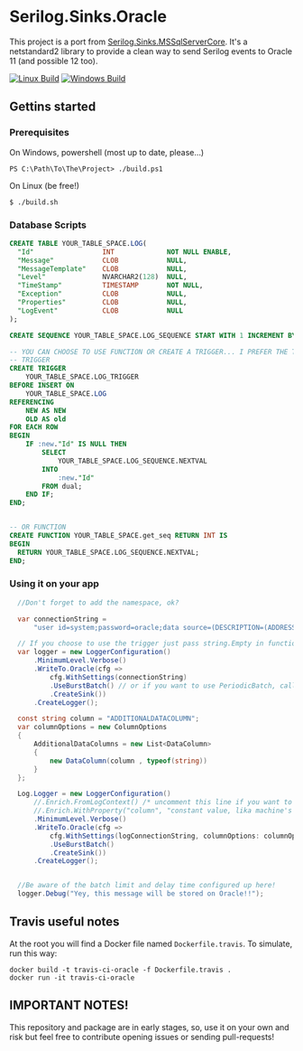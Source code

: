 # Serilog.Sinks.Oracle

This project is a port from [Serilog.Sinks.MSSqlServerCore][serilog-mssql-url].
It's a netstandard2 library to provide a clean way to send Serilog events to Oracle 11 (and possible 12 too).

[![Linux Build][travis-image]][travis-url]
[![Windows Build][appveyor-image]][appveyor-url]

## Gettins started

### Prerequisites
On Windows, powershell (most up to date, please...)
```
PS C:\Path\To\The\Project> ./build.ps1
```

On Linux (be free!)
```
$ ./build.sh
```

### Database Scripts
```sql
CREATE TABLE YOUR_TABLE_SPACE.LOG(
  "Id"                 INT             NOT NULL ENABLE,
  "Message"            CLOB            NULL,
  "MessageTemplate"    CLOB            NULL,
  "Level"              NVARCHAR2(128)  NULL,
  "TimeStamp"          TIMESTAMP       NOT NULL,
  "Exception"          CLOB            NULL,
  "Properties"         CLOB            NULL,
  "LogEvent"           CLOB            NULL
);

CREATE SEQUENCE YOUR_TABLE_SPACE.LOG_SEQUENCE START WITH 1 INCREMENT BY 1;

-- YOU CAN CHOOSE TO USE FUNCTION OR CREATE A TRIGGER... I PREFER THE TRIGGER WAY :) 
-- TRIGGER
CREATE TRIGGER 
	YOUR_TABLE_SPACE.LOG_TRIGGER 
BEFORE INSERT ON 
	YOUR_TABLE_SPACE.LOG 
REFERENCING 
	NEW AS NEW 
	OLD AS old 
FOR EACH ROW 
BEGIN 
	IF :new."Id" IS NULL THEN 
		SELECT 
			YOUR_TABLE_SPACE.LOG_SEQUENCE.NEXTVAL 
		INTO 
			:new."Id" 
		FROM dual; 
	END IF; 
END;


-- OR FUNCTION
CREATE FUNCTION YOUR_TABLE_SPACE.get_seq RETURN INT IS
BEGIN
  RETURN YOUR_TABLE_SPACE.LOG_SEQUENCE.NEXTVAL;
END;
```

### Using it on your app
```csharp
  //Don't forget to add the namespace, ok?

  var connectionString =
      "user id=system;password=oracle;data source=(DESCRIPTION=(ADDRESS_LIST=(ADDRESS=(PROTOCOL = TCP)(HOST = localhost)(PORT = 49161)))(CONNECT_DATA=(SERVICE_NAME = xe)))";

  // If you choose to use the trigger just pass string.Empty in function name argument (tableSpaceAndFunctionName)
  var logger = new LoggerConfiguration()
	  .MinimumLevel.Verbose()
	  .WriteTo.Oracle(cfg => 
		  cfg.WithSettings(connectionString)
		  .UseBurstBatch() // or if you want to use PeriodicBatch, call .UsePeriodicBatch()
		  .CreateSink())
	  .CreateLogger();

  const string column = "ADDITIONALDATACOLUMN";
  var columnOptions = new ColumnOptions
  {
      AdditionalDataColumns = new List<DataColumn>
      {
          new DataColumn(column , typeof(string))
      }
  };

  Log.Logger = new LoggerConfiguration()
      //.Enrich.FromLogContext() /* uncomment this line if you want to store dynamic values and passing them by LogContext.PushProperty(name, value)... remember, this PushProperty is Disposable*/
      //.Enrich.WithProperty("column", "constant value, lika machine's hostname")  /* uncomment this line if you want to store a "constant value" */
      .MinimumLevel.Verbose()
      .WriteTo.Oracle(cfg =>
          cfg.WithSettings(logConnectionString, columnOptions: columnOptions)
          .UseBurstBatch()
          .CreateSink())
      .CreateLogger();


  //Be aware of the batch limit and delay time configured up here!
  logger.Debug("Yey, this message will be stored on Oracle!!");
```
## Travis useful notes
At the root you will find a Docker file named `Dockerfile.travis`.
To simulate, run this way:
```
docker build -t travis-ci-oracle -f Dockerfile.travis .
docker run -it travis-ci-oracle
```

## IMPORTANT NOTES!
This repository and package are in early stages, so, use it on your own and risk but feel free to contribute opening issues or sending pull-requests!

[travis-image]: https://img.shields.io/travis/lucascebertin/Serilog.Sinks.Oracle/master.svg?label=linux
[travis-url]: https://travis-ci.org/lucascebertin/Serilog.Sinks.Oracle

[appveyor-image]: https://ci.appveyor.com/api/projects/status/g7tw6rhtysx8t3w5?svg=true
[appveyor-url]: https://ci.appveyor.com/project/lcssk8board/serilog-sinks-oracle

[serilog-mssql-url]: https://github.com/serilog/serilog-sinks-mssqlserver


